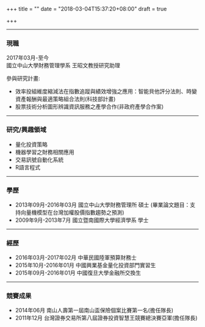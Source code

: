 +++
title = ""
date = "2018-03-04T15:37:20+08:00"
draft = true

+++

---

### 現職
2017年03月-至今  
國立中山大學財務管理學系 王昭文教授研究助理

參與研究計畫:

* 效率投組維度縮減法在指數追蹤與績效增強之應用：智能貝他評分法則、時變資產報酬與最適策略組合法則(科技部計畫)
* 股票技術分析圖形辨識資訊服務之產學合作(非政府產學合作案)

---

### 研究/興趣領域
* 量化投資策略
* 機器學習之財務相關應用
* 交易訊號自動化系統
* R語言程式

---

### 學歷
* 2013年09月-2016年03月  國立中山大學財務管理所 碩士
(畢業論文題目：支持向量機模型在台灣加權股價指數趨勢之預測)
* 2009年9月-2013年7月 國立暨南國際大學經濟學系 學士

---

### 經歷

* 2016年03月-2017年02月 中華民國陸軍預算財務士
* 2015年10月-2016年01月 中國興業基金量化投資部門實習生
* 2015年09月-2016年01月 中國復旦大學金融所交換生

---

### 競賽成果

* 2014年06月 南山人壽第一屆南山盃保險個案比賽第一名(擔任隊長)
* 2011年12月 台灣證券交易所第八屆證券投資智慧王競賽總決賽亞軍(擔任隊長)
